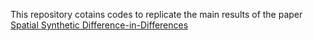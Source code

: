 This repository cotains codes to replicate the main results of the paper [Spatial Synthetic Difference-in-Differences](https://papers.ssrn.com/sol3/papers.cfm?abstract_id=4736857)

